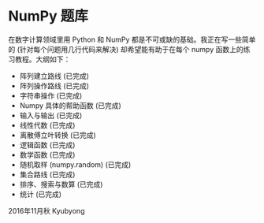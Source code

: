# NumPy 题库

在数字计算领域里用 Python 和 NumPy 都是不可或缺的基础。我正在写一些简单的 (针对每个问题用几行代码来解决) 却希望能有助于在每个 numpy 函数上的练习教程。大纲如下：

  * 阵列建立路线 (已完成)
  * 阵列操作路线 (已完成)
  * 字符串操作 (已完成)
  * Numpy 具体的帮助函数 (已完成)
  * 输入与输出 (已完成)
  * 线性代数 (已完成)
  * 离散傅立叶转换 (已完成)
  * 逻辑函数 (已完成)
  * 数学函数 (已完成)
  * 随机取样 (numpy.random) (已完成)
  * 集合路线 (已完成)
  * 排序、搜索与数算 (已完成)
  * 统计 (已完成)

2016年11月秋
Kyubyong
